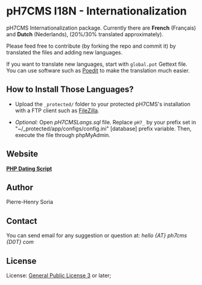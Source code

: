 # pH7CMS I18N - Internationalization

pH7CMS Internationalization package. Currently there are **French** (Français) and **Dutch** (Nederlands), (20%/30% translated approximately).

Please feed free to contribute (by forking the repo and commit it) by translated the files and adding new languages.


If you want to translate new languages, start with `global.pot` Gettext file. You can use software such as [Poedit](http://poedit.net/) to make the translation much easier.


## How to Install Those Languages?

- Upload the `_protected/` folder to your protected pH7CMS's installation with a FTP client such as [FileZilla](https://filezilla-project.org).

- *Optional:* Open *pH7CMSLangs.sql* file. Replace `pH7_` by your prefix set in "~/_protected/app/configs/config.ini" [database] prefix variable. Then, execute the file through phpMyAdmin.


## Website

**[PHP Dating Script](http://ph7cms.com)**


## Author

Pierre-Henry Soria


## Contact

You can send email for any suggestion or question at: *hello {AT} ph7cms {D0T} com*


## License

License: [General Public License 3](http://www.gnu.org/licenses/gpl.html) or later;
